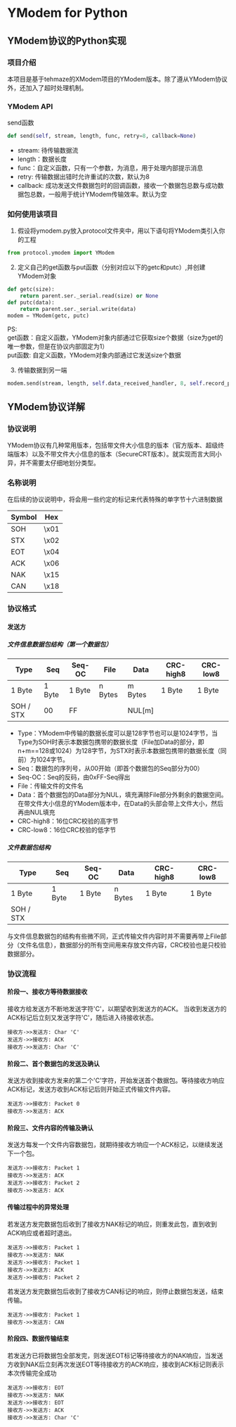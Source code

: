# YModem for Python

## YModem协议的Python实现

### 项目介绍
本项目是基于tehmaze的XModem项目的YModem版本。除了遵从YModem协议外，还加入了超时处理机制。

### YModem API

send函数
```python
def send(self, stream, length, func, retry=8, callback=None)
```
- stream: 待传输数据流
- length：数据长度
- func：自定义函数，只有一个参数，为消息，用于处理内部提示消息
- retry: 传输数据出错时允许重试的次数，默认为8
- callback: 成功发送文件数据包时的回调函数，接收一个数据包总数与成功数据包总数，一般用于统计YModem传输效率。默认为空

### 如何使用该项目
1. 假设将ymodem.py放入protocol文件夹中，用以下语句将YModem类引入你的工程
```python
from protocol.ymodem import YModem
```

2. 定义自己的get函数与put函数（分别对应以下的getc和putc）,并创建YModem对象
```python
def getc(size):
    return parent.ser._serial.read(size) or None
def putc(data):
    return parent.ser._serial.write(data)
modem = YModem(getc, putc)
```
PS: \
get函数：自定义函数，YModem对象内部通过它获取size个数据（size为get的唯一参数，但是在协议内部固定为1） \
put函数: 自定义函数，YModem对象内部通过它发送size个数据

3. 传输数据到另一端
```python
modem.send(stream, length, self.data_received_handler, 8, self.record_progress)
```

## YModem协议详解

### 协议说明
YModem协议有几种常用版本，包括带文件大小信息的版本（官方版本、超级终端版本）以及不带文件大小信息的版本（SecureCRT版本）。就实现而言大同小异，并不需要太仔细地划分类型。

### 名称说明
在后续的协议说明中，将会用一些约定的标记来代表特殊的单字节十六进制数据

Symbol | Hex
---|---
SOH | \x01 
STX | \x02 
EOT | \x04 
ACK | \x06 
NAK | \x15 
CAN | \x18 

### 协议格式
#### 发送方
##### 文件信息数据包结构（第一个数据包）
Type | Seq | Seq-OC | File | Data | CRC-high8 | CRC-low8
---|---|---|---|---|---|---
1 Byte | 1 Byte | 1 Byte | n Bytes | m Bytes | 1 Byte | 1 Byte 
SOH / STX | 00 | FF | | NUL\[m\] | | 

- Type：YModem中传输的数据长度可以是128字节也可以是1024字节，当Type为SOH时表示本数据包携带的数据长度（File加Data的部分，即n+m==128或1024）为128字节，为STX时表示本数据包携带的数据长度（同前）为1024字节。
- Seq：数据包的序列号，从00开始（即首个数据包的Seq部分为00）
- Seq-OC：Seq的反码，由0xFF-Seq得出
- File：传输文件的文件名
- Data：首个数据包的Data部分为NUL，填充满除File部分外剩余的数据空间。在带文件大小信息的YModem版本中，在Data的头部会带上文件大小，然后再由NUL填充
- CRC-high8：16位CRC校验的高字节
- CRC-low8：16位CRC校验的低字节

##### 文件数据包结构
Type | Seq | Seq-OC | Data | CRC-high8 | CRC-low8
---|---|---|---|---|---
1 Byte | 1 Byte | 1 Byte | n Bytes | 1 Byte | 1 Byte 
SOH / STX |  |  | | | 

与文件信息数据包的结构有些微不同，正式传输文件内容时并不需要再带上File部分（文件名信息），数据部分的所有空间用来存放文件内容，CRC校验也是只校验数据部分。

### 协议流程
#### 阶段一、接收方等待数据接收
接收方给发送方不断地发送字符'C'，以期望收到发送方的ACK。
当收到发送方的ACK标记后立刻又发送字符'C'，随后进入待接收状态。
```
接收方->>发送方: Char 'C'
发送方->>接收方: ACK
接收方->>发送方: Char 'C'
```
#### 阶段二、首个数据包的发送及确认
发送方收到接收方发来的第二个'C'字符，开始发送首个数据包。等待接收方响应ACK标记，发送方收到ACK标记后则开始正式传输文件内容。
```
发送方->>接收方: Packet 0
接收方->>发送方: ACK
```

#### 阶段三、文件内容的传输及确认
发送方每发一个文件内容数据包，就期待接收方响应一个ACK标记，以继续发送下一个包。
```
发送方->>接收方: Packet 1
接收方->>发送方: ACK
发送方->>接收方: Packet 2
接收方->>发送方: ACK
```

#### 传输过程中的异常处理
若发送方发完数据包后收到了接收方NAK标记的响应，则重发此包，直到收到ACK响应或者超时退出。
```
发送方->>接收方: Packet 1
接收方->>发送方: NAK
发送方->>接收方: Packet 1
接收方->>发送方: ACK
发送方->>接收方: Packet 2
```
若发送方发完数据包后收到了接收方CAN标记的响应，则停止数据包发送，结束传输。
```
发送方->>接收方: Packet 1
接收方->>发送方: CAN
```

#### 阶段四、数据传输结束
若发送方已将数据包全部发完，则发送EOT标记等待接收方的NAK响应，当发送方收到NAK后立刻再次发送EOT等待接收方的ACK响应，接收到ACK标记则表示本次传输完全成功
```
发送方->>接收方: EOT
接收方->>发送方: NAK
发送方->>接收方: EOT
接收方->>发送方: ACK
接收方->>发送方: Char 'C'
```